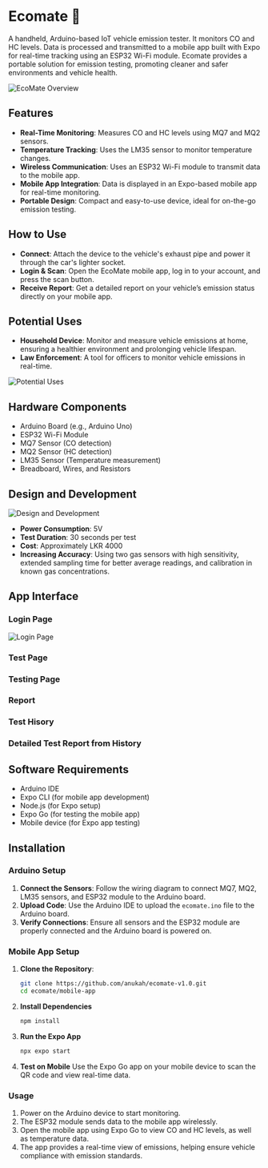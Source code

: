 # Ecomate 🌿

A handheld, Arduino-based IoT vehicle emission tester. It monitors CO and HC levels. Data is processed and transmitted to a mobile app built with Expo for real-time tracking using an ESP32 Wi-Fi module. Ecomate provides a portable solution for emission testing, promoting cleaner and safer environments and vehicle health.

![EcoMate Overview](read-me-images/1.png)

## Features

- **Real-Time Monitoring**: Measures CO and HC levels using MQ7 and MQ2 sensors.
- **Temperature Tracking**: Uses the LM35 sensor to monitor temperature changes.
- **Wireless Communication**: Uses an ESP32 Wi-Fi module to transmit data to the mobile app.
- **Mobile App Integration**: Data is displayed in an Expo-based mobile app for real-time monitoring.
- **Portable Design**: Compact and easy-to-use device, ideal for on-the-go emission testing.

## How to Use

- **Connect**: Attach the device to the vehicle's exhaust pipe and power it through the car's lighter socket.
- **Login & Scan**: Open the EcoMate mobile app, log in to your account, and press the scan button.
- **Receive Report**: Get a detailed report on your vehicle’s emission status directly on your mobile app.

## Potential Uses

- **Household Device**: Monitor and measure vehicle emissions at home, ensuring a healthier environment and prolonging vehicle lifespan.
- **Law Enforcement**: A tool for officers to monitor vehicle emissions in real-time.

![Potential Uses](read-me-images/2.png)

## Hardware Components

- Arduino Board (e.g., Arduino Uno)
- ESP32 Wi-Fi Module
- MQ7 Sensor (CO detection)
- MQ2 Sensor (HC detection)
- LM35 Sensor (Temperature measurement)
- Breadboard, Wires, and Resistors

## Design and Development

![Design and Development](read-me-images/3.png)

- **Power Consumption**: 5V
- **Test Duration**: 30 seconds per test
- **Cost**: Approximately LKR 4000
- **Increasing Accuracy**: Using two gas sensors with high sensitivity, extended sampling time for better average readings, and calibration in known gas concentrations.

## App Interface

### Login Page
![Login Page](read-me-images/app-interface/login.PNG)
### Test Page

### Testing Page

### Report

### Test Hisory

### Detailed Test Report from History


## Software Requirements

- Arduino IDE
- Expo CLI (for mobile app development)
- Node.js (for Expo setup)
- Expo Go (for testing the mobile app)
- Mobile device (for Expo app testing)

## Installation

### Arduino Setup

1. **Connect the Sensors**: Follow the wiring diagram to connect MQ7, MQ2, LM35 sensors, and ESP32 module to the Arduino board.
2. **Upload Code**: Use the Arduino IDE to upload the `ecomate.ino` file to the Arduino board.
3. **Verify Connections**: Ensure all sensors and the ESP32 module are properly connected and the Arduino board is powered on.

### Mobile App Setup

1. **Clone the Repository**:
   ```bash
   git clone https://github.com/anukah/ecomate-v1.0.git
   cd ecomate/mobile-app
   ```
2. **Install Dependencies**
   ```bash
   npm install
   ```
3. **Run the Expo App**
   ```bash
   npx expo start
   ```
4. **Test on Mobile**
   Use the Expo Go app on your mobile device to scan the QR code and view real-time data.

### Usage

1. Power on the Arduino device to start monitoring.
2. The ESP32 module sends data to the mobile app wirelessly.
3. Open the mobile app using Expo Go to view CO and HC levels, as well as temperature data.
4. The app provides a real-time view of emissions, helping ensure vehicle compliance with emission standards.
  

